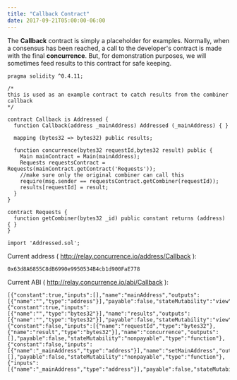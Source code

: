 ```yaml
---
title: "Callback Contract"
date: 2017-09-21T05:00:00-06:00
---
```

The **Callback** contract is simply a placeholder for examples. Normally, when a consensus has been reached, a call to the developer's contract is made with the final **concurrence**. But, for demonstration purposes, we will sometimes feed results to this contract for safe keeping.

```
pragma solidity ^0.4.11;

/*
this is used as an example contract to catch results from the combiner callback 
*/

contract Callback is Addressed {
  function Callback(address _mainAddress) Addressed (_mainAddress) { }

  mapping (bytes32 => bytes32) public results;

  function concurrence(bytes32 requestId,bytes32 result) public {
    Main mainContract = Main(mainAddress);
    Requests requestsContract = Requests(mainContract.getContract('Requests'));
    //make sure only the original combiner can call this
    require(msg.sender == requestsContract.getCombiner(requestId));
    results[requestId] = result;
  }
}

contract Requests {
  function getCombiner(bytes32 _id) public constant returns (address) { }
}

import 'Addressed.sol';

```
Current address ( http://relay.concurrence.io/address/Callback ):
```
0x63d8A6855C8dB6990e9950534B4cb1d900FaE778
```
Current ABI ( http://relay.concurrence.io/abi/Callback ):
```
[{"constant":true,"inputs":[],"name":"mainAddress","outputs":[{"name":"","type":"address"}],"payable":false,"stateMutability":"view","type":"function"},{"constant":true,"inputs":[{"name":"","type":"bytes32"}],"name":"results","outputs":[{"name":"","type":"bytes32"}],"payable":false,"stateMutability":"view","type":"function"},{"constant":false,"inputs":[{"name":"requestId","type":"bytes32"},{"name":"result","type":"bytes32"}],"name":"concurrence","outputs":[],"payable":false,"stateMutability":"nonpayable","type":"function"},{"constant":false,"inputs":[{"name":"_mainAddress","type":"address"}],"name":"setMainAddress","outputs":[],"payable":false,"stateMutability":"nonpayable","type":"function"},{"inputs":[{"name":"_mainAddress","type":"address"}],"payable":false,"stateMutability":"nonpayable","type":"constructor"}]
```
